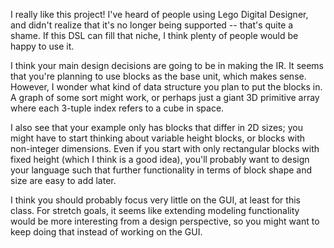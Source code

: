 I really like this project!  I've heard of people using Lego Digital Designer, 
and didn't realize that it's no longer being supported -- that's quite a shame.
If this DSL can fill that niche, I think plenty of people would be happy to use
it.

I think your main design decisions are going to be in making the IR.  It seems
that you're planning to use blocks as the base unit, which makes sense.
However, I wonder what kind of data structure you plan to put the blocks in.  A
graph of some sort might work, or perhaps just a giant 3D primitive array where
each 3-tuple index refers to a cube in space.

I also see that your example only has blocks that differ in 2D sizes; you might
have to start thinking about variable height blocks, or blocks with non-integer
dimensions.  Even if you start with only rectangular blocks with fixed height
(which I think is a good idea), you'll probably want to design your language
such that further functionality  in terms of block shape and size are easy to
add later.

I think you should probably focus very little on the GUI, at least for this
class.  For stretch goals, it seems like extending modeling functionality would
be more interesting from a design perspective, so you might want to keep doing
that instead of working on the GUI.

